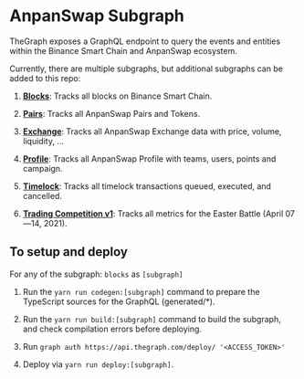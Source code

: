 # AnpanSwap Subgraph

TheGraph exposes a GraphQL endpoint to query the events and entities within the Binance Smart Chain and AnpanSwap ecosystem.

Currently, there are multiple subgraphs, but additional subgraphs can be added to this repo:

1. **[Blocks](https://thegraph.com/explorer/subgraph/anpanswap/blocks)**: Tracks all blocks on Binance Smart Chain.

2. **[Pairs](https://thegraph.com/explorer/subgraph/anpanswap/pairs)**: Tracks all AnpanSwap Pairs and Tokens.

3. **[Exchange](https://thegraph.com/explorer/subgraph/anpanswap/exchange)**: Tracks all AnpanSwap Exchange data with price, volume, liquidity, ...

4. **[Profile](https://thegraph.com/explorer/subgraph/anpanswap/profile)**: Tracks all AnpanSwap Profile with teams, users, points and campaign.

5. **[Timelock](https://thegraph.com/explorer/subgraph/anpanswap/timelock)**: Tracks all timelock transactions queued, executed, and cancelled.

6. **[Trading Competition v1](https://thegraph.com/explorer/subgraph/anpanswap/trading-competition-v1)**: Tracks all metrics for the Easter Battle (April 07—14, 2021).


## To setup and deploy

For any of the subgraph: `blocks` as `[subgraph]`

1. Run the `yarn run codegen:[subgraph]` command to prepare the TypeScript sources for the GraphQL (generated/*).

2. Run the `yarn run build:[subgraph]` command to build the subgraph, and check compilation errors before deploying.

3. Run `graph auth https://api.thegraph.com/deploy/ '<ACCESS_TOKEN>'`

4. Deploy via `yarn run deploy:[subgraph]`.
